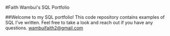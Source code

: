 #Faith Wambui's SQL Portfolio

##Welcome to my SQL portfolio! 
This code repository contains examples of SQL I've written. Feel free to take a look and reach out if you have any questions. wambuifaith2@gmail.com 
